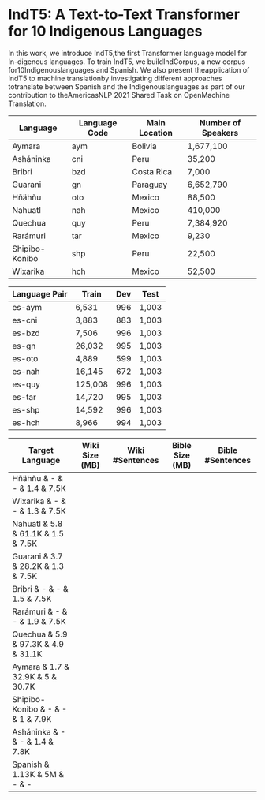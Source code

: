# IndT5: A Text-to-Text Transformer for 10 Indigenous Languages

In this work,  we introduce IndT5,the  first  Transformer  language  model  for  In-digenous languages.  To train IndT5, we buildIndCorpus,  a  new  corpus  for10Indigenouslanguages  and  Spanish.   We  also  present  theapplication  of  IndT5  to  machine  translationby    investigating    different    approaches    totranslate between Spanish and the Indigenouslanguages  as  part  of  our  contribution  to  theAmericasNLP  2021  Shared  Task  on  OpenMachine  Translation.


|   **Language**   | **Language Code** | **Main Location** | **Number of Speakers** | 
|------------------|-------------------|-------------------|------------------------|
| Aymara           | aym               | Bolivia           | 1,677,100              |
| Asháninka        | cni               | Peru              | 35,200                 |
| Bribri           | bzd               | Costa Rica        | 7,000                  |
| Guarani          | gn                | Paraguay          | 6,652,790              |
| Hñähñu           | oto               | Mexico            | 88,500                 |
| Nahuatl          | nah               | Mexico            | 410,000                |
| Quechua          | quy               | Peru              | 7,384,920              |
| Rarámuri         | tar               | Mexico            | 9,230                  |
| Shipibo-Konibo   | shp               | Peru              | 22,500                 |
| Wixarika         | hch               | Mexico            | 52,500                 |



| **Language Pair** | **Train**        | **Dev**           | **Test**               | 
|-------------------|------------------|-------------------|------------------------|
|es-aym    | 6,531 | 996   | 1,003   |
|es-cni  | 3,883  | 883   | 1,003 |
|es-bzd   | 7,506  | 996   | 1,003   |
|es-gn   | 26,032 | 995   |  1,003   |
|es-oto   | 4,889 | 599   | 1,003 |
|es-nah    | 16,145 | 672   | 1,003   |
|es-quy  | 125,008  | 996   | 1,003   |
|es-tar   | 14,720  | 995   | 1,003   |
|es-shp  | 14,592 | 996   |  1,003   |
|es-hch  | 8,966 | 994   | 1,003  |



| **Target Language** | **Wiki Size (MB)**        | **Wiki #Sentences**           | **Bible Size (MB)**  | **Bible #Sentences**|
|-------------------|------------------|-------------------|------------------------|-|
|Hñähñu                   & -                &    -                             & 1.4     &    7.5K                                          |
|Wixarika                 & -            &       -                             &  1.3   &   7.5K |
|Nahuatl                  & 5.8           &    61.1K                         & 1.5  &      7.5K |
|Guarani                  & 3.7            &      28.2K                           & 1.3 &      7.5K                                              |
|Bribri                   & -               &    -                             & 1.5  &        7.5K                                        |
|Rarámuri                 & -                &     -                            & 1.9  &         7.5K                                       |
|Quechua                  & 5.9               &     97.3K                        & 4.9   &    31.1K                                            |
|Aymara                   & 1.7                &     32.9K                         & 5   & 30.7K  |
|Shipibo-Konibo           & -                   &     -                         & 1    &    7.9K                                             |
|Asháninka                & -                    &     -                       & 1.4    &   7.8K                                          |
|Spanish                  & 1.13K             &    5M    & -              & - |
